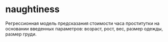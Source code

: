 # naughtiness
Регрессионная модель предсказания стоимости часа проститутки на основании введенных параметров:
возраст, рост, вес, размер одежды, размер груди.
